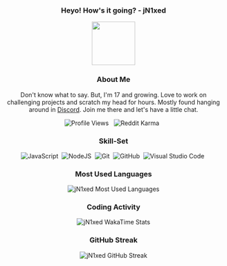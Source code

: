 <div align="center">

### Heyo! How's it going? - jN1xed

<img src="https://media.giphy.com/media/ehC4SqtNcEeLAiu66w/giphy.gif" width=100px/>

### About Me

Don't know what to say. But, I'm 17 and growing. Love to work on challenging projects and scratch my head for hours. Mostly found hanging around in [Discord](https://discord.gg/QYMVRQa3ga). Join me there and let's have a little chat.

![Profile Views](https://komarev.com/ghpvc/?username=jN1xed) &nbsp;
![Reddit Karma](https://img.shields.io/reddit/user-karma/combined/jN1xed?style=social) &nbsp;

### Skill-Set

![JavaScript](https://img.shields.io/badge/-JavaScript-05122A?style=flat&logo=javascript)&nbsp;
![NodeJS](https://img.shields.io/badge/-NodeJS-05122A?style=flat&logo=node.js)&nbsp;
![Git](https://img.shields.io/badge/-Git-05122A?style=flat&logo=git)&nbsp;
![GitHub](https://img.shields.io/badge/-GitHub-05122A?style=flat&logo=github)&nbsp;
![Visual Studio Code](https://img.shields.io/badge/-Visual%20Studio%20Code-05122A?style=flat&logo=visual-studio-code&logoColor=007ACC)&nbsp;

### Most Used Languages

![jN1xed Most Used Languages](https://github-readme-stats.vercel.app/api/top-langs/?username=jN1xed&theme=dark&hide_title=true)

### Coding Activity

![jN1xed WakaTime Stats](https://github-readme-stats.vercel.app/api/wakatime?username=jN1xed&theme=dark&hide_title=true&layout=compact)

### GitHub Streak

![jN1xed GitHub Streak](https://github-readme-streak-stats.herokuapp.com?user=jN1xed&theme=dark&border=E4E2E2)

</div>
